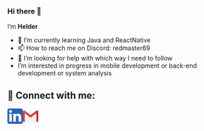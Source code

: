 ### Hi there 👋

I’m **Helder**

- 🌱 I’m currently learning Java and ReactNative
- 📫 How to reach me on Discord: redmaster69
- 🤔 I’m looking for help with which way I need to follow
- I’m interested in progress in mobile development or back-end development or system analysis

## 🤝 Connect with me:

<a href="https://www.linkedin.com/in/helder-júnior/" target=_blank rel=noopener><img align="left" src="https://raw.githubusercontent.com/deepajarout/deepajarout/main/5296501_linkedin_network_linkedin logo_icon.png" alt="deepa Jarout | LinkedIn" width="35px"/></a>

<a href="mailto:helderjjobs@gmail.com" target="_blank"><img align="left" src="https://raw.githubusercontent.com/deepajarout/deepajarout/main/2993691_brand_brands_gmail_logo_logos_icon.png" alt="deepa jarout | Gmail" width="35px"/></a>

<!--
- 🔭 I’m currently working on ...
- 🌱 I’m currently learning ...
- 👯 I’m looking to collaborate on ...
- 🤔 I’m looking for help with ...
- 💬 Ask me about ...
- 📫 How to reach me: ...
- 😄 Pronouns: ...
- ⚡ Fun fact: ...
-->

